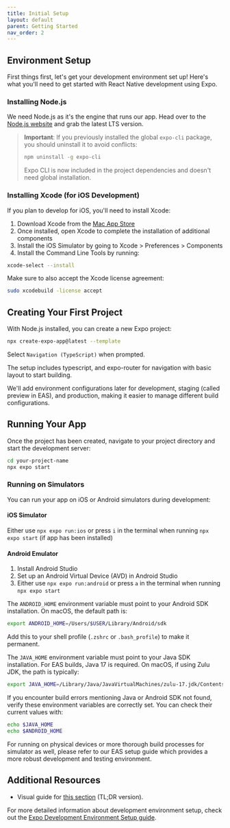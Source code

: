 ```yaml
---
title: Initial Setup
layout: default
parent: Getting Started
nav_order: 2
---
```


## Environment Setup

First things first, let's get your development environment set up! Here's what you'll need to get started with React Native development using Expo.

### Installing Node.js

We need Node.js as it's the engine that runs our app. Head over to the [Node.js website](https://nodejs.org/) and grab the latest LTS version.

> **Important**: If you previously installed the global `expo-cli` package, you should uninstall it to avoid conflicts:
> ```bash
> npm uninstall -g expo-cli
> ```
> Expo CLI is now included in the project dependencies and doesn't need global installation.

### Installing Xcode (for iOS Development)

If you plan to develop for iOS, you'll need to install Xcode:

1. Download Xcode from the [Mac App Store](https://apps.apple.com/us/app/xcode/id497799835)
2. Once installed, open Xcode to complete the installation of additional components
3. Install the iOS Simulator by going to Xcode > Preferences > Components
4. Install the Command Line Tools by running:
```bash
xcode-select --install
```

Make sure to also accept the Xcode license agreement:
```bash
sudo xcodebuild -license accept
```

## Creating Your First Project

With Node.js installed, you can create a new Expo project:

```bash
npx create-expo-app@latest --template
```

Select `Navigation (TypeScript)` when prompted.

The setup includes typescript, and expo-router for navigation with basic layout to start building. 

We'll add environment configurations later for development, staging (called preview in EAS), and production, making it easier to manage different build configurations.

## Running Your App

Once the project has been created, navigate to your project directory and start the development server:

```bash
cd your-project-name
npx expo start
```

### Running on Simulators

You can run your app on iOS or Android simulators during development:

#### iOS Simulator
Either use `npx expo run:ios` or press `i` in the terminal when running `npx expo start` (if app has been installed)

#### Android Emulator
1. Install Android Studio
2. Set up an Android Virtual Device (AVD) in Android Studio
3. Either use `npx expo run:android` or press `a` in the terminal when running `npx expo start`


The `ANDROID_HOME` environment variable must point to your Android SDK installation. On macOS, the default path is:
```bash
export ANDROID_HOME=/Users/$USER/Library/Android/sdk
```

Add this to your shell profile (`.zshrc` or `.bash_profile`) to make it permanent.


The `JAVA_HOME` environment variable must point to your Java SDK installation. For EAS builds, Java 17 is required. On macOS, if using Zulu JDK, the path is typically:
```bash
export JAVA_HOME=/Library/Java/JavaVirtualMachines/zulu-17.jdk/Contents/Home
```

If you encounter build errors mentioning Java or Android SDK not found, verify these environment variables are correctly set. You can check their current values with:
```bash
echo $JAVA_HOME
echo $ANDROID_HOME
```



For running on physical devices or more thorough build processes for simulator as well, please refer to our EAS setup guide which provides a more robust development and testing environment.



## Additional Resources

- Visual guide for [this section](https://drive.google.com/file/d/1irc9gdAwtt8WqjsbLRuRbSi8aDWGeHss/view?usp=drive_link) (TL;DR version).

For more detailed information about development environment setup, check out the [Expo Development Environment Setup guide](https://docs.expo.dev/get-started/set-up-your-environment/). 

